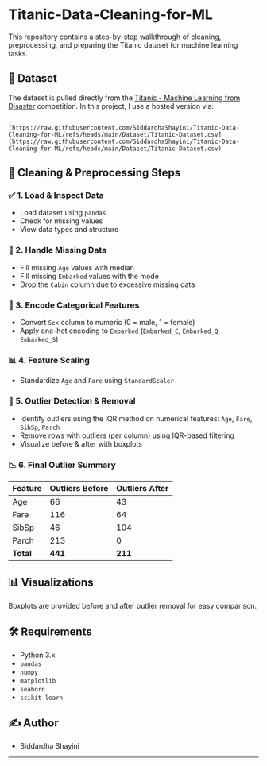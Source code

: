 # Titanic-Data-Cleaning-for-ML

This repository contains a step-by-step walkthrough of cleaning, preprocessing, and preparing the Titanic dataset for machine learning tasks.

## 📂 Dataset

The dataset is pulled directly from the [Titanic - Machine Learning from Disaster](https://www.kaggle.com/datasets/yasserh/titanic-dataset) competition. In this project, I use a hosted version via:

```

[https://raw.githubusercontent.com/SiddardhaShayini/Titanic-Data-Cleaning-for-ML/refs/heads/main/Dataset/Titanic-Dataset.csv](https://raw.githubusercontent.com/SiddardhaShayini/Titanic-Data-Cleaning-for-ML/refs/heads/main/Dataset/Titanic-Dataset.csv)

```

## 🧼 Cleaning & Preprocessing Steps

### ✅ 1. Load & Inspect Data
- Load dataset using `pandas`
- Check for missing values
- View data types and structure

### 🔧 2. Handle Missing Data
- Fill missing `Age` values with median
- Fill missing `Embarked` values with the mode
- Drop the `Cabin` column due to excessive missing data

### 🧠 3. Encode Categorical Features
- Convert `Sex` column to numeric (0 = male, 1 = female)
- Apply one-hot encoding to `Embarked` (`Embarked_C`, `Embarked_Q`, `Embarked_S`)

### 📊 4. Feature Scaling
- Standardize `Age` and `Fare` using `StandardScaler`

### 🧹 5. Outlier Detection & Removal
- Identify outliers using the IQR method on numerical features: `Age`, `Fare`, `SibSp`, `Parch`
- Remove rows with outliers (per column) using IQR-based filtering
- Visualize before & after with boxplots

### 📉 6. Final Outlier Summary

| Feature | Outliers Before | Outliers After |
|---------|------------------|-----------------|
| Age     | 66               | 43              |
| Fare    | 116              | 64              |
| SibSp   | 46               | 104             |
| Parch   | 213              | 0               |
| **Total** | **441**         | **211**         |

## 📊 Visualizations

Boxplots are provided before and after outlier removal for easy comparison.

## 🛠️ Requirements

- Python 3.x
- `pandas`
- `numpy`
- `matplotlib`
- `seaborn`
- `scikit-learn`


## ✍️ Author

- Siddardha Shayini

---

